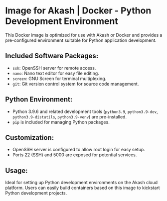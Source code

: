 
# Image for Akash | Docker - Python Development Environment

This Docker image is optimized for use with Akash or Docker and provides a pre-configured environment suitable for Python application development.

## Included Software Packages:
- `ssh`: OpenSSH server for remote access.
- `nano`: Nano text editor for easy file editing.
- `screen`: GNU Screen for terminal multiplexing.
- `git`: Git version control system for source code management.

## Python Environment:
- Python 3.9.6 and related development tools (`python3.9`, `python3.9-dev`, `python3.9-distutils`, `python3.9-venv`) are pre-installed.
- `pip` is included for managing Python packages.

## Customization:
- OpenSSH server is configured to allow root login for easy setup.
- Ports 22 (SSH) and 5000 are exposed for potential services.

## Usage:
Ideal for setting up Python development environments on the Akash cloud platform.
Users can easily build containers based on this image to kickstart Python development projects.
